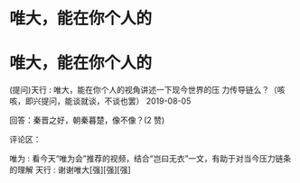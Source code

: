 # 唯大，能在你个人的

# 唯大，能在你个人的

(提问)天行 : 唯大，能在你个人的视角讲述一下现今世界的压 力传导链么？（咳咳，即兴提问，能谈就谈，不谈也罢） 2019-08-05

回答：秦晋之好，朝秦暮楚，像不像？(2 赞)

评论区：

唯为 : 看今天“唯为会”推荐的视频，结合“岂曰无衣”一文，有助于对当今压力链条的理解 天行 : 谢谢唯大[强][强][强]